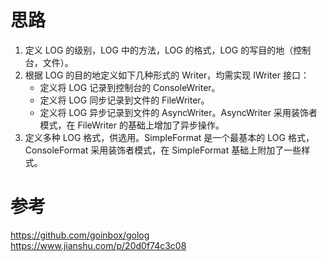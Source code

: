 # 思路
1. 定义 LOG 的级别，LOG 中的方法，LOG 的格式，LOG 的写目的地（控制台，文件）。
2. 根据 LOG 的目的地定义如下几种形式的 Writer，均需实现 IWriter 接口：
	- 定义将 LOG 记录到控制台的 ConsoleWriter。
	- 定义将 LOG 同步记录到文件的 FileWriter。
	- 定义将 LOG 异步记录到文件的 AsyncWriter。AsyncWriter 采用装饰者模式，在 FileWriter 的基础上增加了异步操作。
3. 定义多种 LOG 格式，供选用。SimpleFormat 是一个最基本的 LOG 格式，ConsoleFormat 采用装饰者模式，在 SimpleFormat 基础上附加了一些样式。

# 参考
https://github.com/goinbox/golog
https://www.jianshu.com/p/20d0f74c3c08
